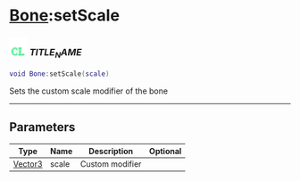 # [Bone](../bone/README.md):setScale

### <img src="../../.gitbook/assets/client.png" width="32" height="32" /> $TITLE_NAME$

```lua
void Bone:setScale(scale)
```

Sets the custom scale modifier of the bone<br>

-----------------
## Parameters

| Type   | Name | Description | Optional |
| ------ | ---- | ----------- | -------: |
| [Vector3](../vector3/README.md) | scale | Custom modifier |  |
